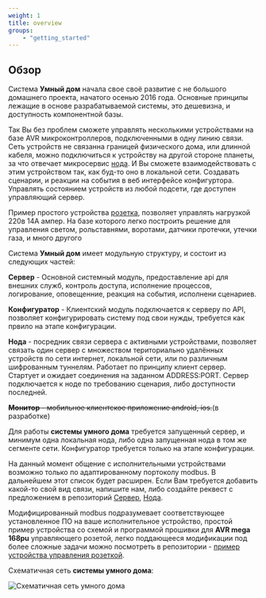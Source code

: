 ```yaml
---
weight: 1
title: overview
groups:
    - "getting_started"
---
```


<h2 id="overview" class="page-header">Обзор</h2>

Система **Умный дом** начала свое своё развитие с не большого домашнего проекта, начатого осенью 2016 года. Основные принципы 
лежащие в основе разрабатываемой системы, это дешевизна, и доступность компонентной базы. 

Так Вы без проблем сможете управлять несколькими устройствами на базе AVR микроконтроллеров, подключенными в одну линию
связи. Сеть устройств не связанна границей физического дома, или длинной кабеля, можно подключиться к устройству на другой
стороне планеты, за что отвечает микросервис [нода](https://github.com/e154/smart-home-node). И Вы сможете взаимодействовать
с этим устройством так, как буд-то оно в локальной сети. Создавать сценарии, и реакции на события в веб интерфейсе конфигуртора. 
Управлять состоянием устройств из любой подсети, где доступен управляющий сервер.

Пример простого устройства [розетка](https://github.com/e154/smart-home-socket), позволяет управлять нагрузкой 220в 14А ампер.
На базе которого легко построить решение для управления светом, рольставнями, воротами, датчики протечки, утечки газа, и много 
другого

Система **Умный дом** имеет модульную структуру, и состоит из следующих частей:

**Сервер** - Основной системный модуль, предоставление api для внешних служб, контроль доступа, 
исполнение процессов, логирование, оповещенние, реакция на события, исполнени сценариев.

**Конфигуратор** - Клиентский модуль подключается к серверу по API, позволяет конфигурировать 
систему под свои нужды, требуется как првило на этапе конфигурации.

**Нода** - посредник связи сервера с активными устройствами, позволяет связать один сервер с
множеством териториально удалённых устройств по сети интернет, локальной сети, или по различным шифрованным туннелям.
Работает по принципу клиент сервер. Стартует и ожидает соединения на заданном ADDRESS:PORT. Сервер подключается к ноде
по требованию сценария, либо доступности последней.

~~**Монитор** - мобильное клиентское приложение android, ios.~~(в разработке)

Для работы **системы умного дома** требуется запущенный сервер, и минимум одна локальная нода, либо одна запущенная 
нода в том же сегменте сети. Конфигуратор требуется только на этапе конфигурации.

На данный момент общение с исполнительными устройствами возможно только по адаптированному портоколу modbus.
В дальнейшем этот список будет расширен. Если Вам требуется добавить какой-то свой вид связи, напишите нам, либо 
создайте реквест с предложением в репозиторий <a href="https://github.com/e154/smart-home">Сервер</a>, <a href="https://github.com/e154/smart-home-node">Нода</a>.

Модифицированный modbus подразумевает соответствующее установленное ПО на ваше исполнительное устройство, простой пример устройства
со схемой и программой прошивки для **AVR mega 168pu** управляющего розетой, легко поддающееся модификации под более сложные задачи можно
посмотреть в репозитории - <a href="https://github.com/e154/smart-home-socket">пример устройства управления розеткой</a>.


Схематичная сеть **системы умного дома**:

![Схематичная сеть умного дома](/smart-home/img/default_network.png "Схематичная сеть умного дома")
